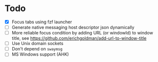 # Todo

- [x] Focus tabs using fzf launcher
- [ ] Generate native messaging host descriptor json dynamically
- [ ] More reliable focus condition by adding URL (or windowId) to window title, see https://github.com/erichgoldman/add-url-to-window-title
- [ ] Use Unix domain sockets
- [ ] Don't depend on `swaymsg`
- [ ] MS Windows support (AHK)
